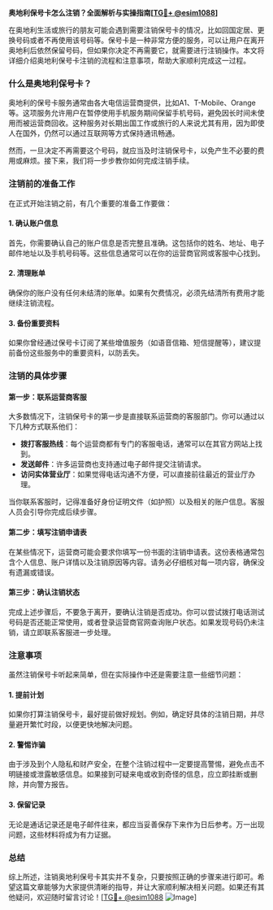 **奥地利保号卡怎么注销？全面解析与实操指南[[TG💪+ @esim1088](https://t.me/s/esim1088)]**

在奥地利生活或旅行的朋友可能会遇到需要注销保号卡的情况，比如回国定居、更换号码或者不再使用该号码等。保号卡是一种非常方便的服务，可以让用户在离开奥地利后依然保留号码，但如果你决定不再需要它，就需要进行注销操作。本文将详细介绍奥地利保号卡注销的流程和注意事项，帮助大家顺利完成这一过程。

### 什么是奥地利保号卡？

奥地利的保号卡服务通常由各大电信运营商提供，比如A1、T-Mobile、Orange等。这项服务允许用户在暂停使用手机服务期间保留手机号码，避免因长时间未使用而被运营商回收。这种服务对长期出国工作或旅行的人来说尤其有用，因为即使人在国外，仍然可以通过互联网等方式保持通讯畅通。

然而，一旦决定不再需要这个号码，就应当及时注销保号卡，以免产生不必要的费用或麻烦。接下来，我们将一步步教你如何完成注销手续。

### 注销前的准备工作

在正式开始注销之前，有几个重要的准备工作要做：

#### 1. 确认账户信息
首先，你需要确认自己的账户信息是否完整且准确。这包括你的姓名、地址、电子邮件地址以及手机号码等。这些信息通常可以在你的运营商官网或客服中心找到。

#### 2. 清理账单
确保你的账户没有任何未结清的账单。如果有欠费情况，必须先结清所有费用才能继续注销流程。

#### 3. 备份重要资料
如果你曾经通过保号卡订阅了某些增值服务（如语音信箱、短信提醒等），建议提前备份这些服务中的重要资料，以防丢失。

### 注销的具体步骤

#### 第一步：联系运营商客服
大多数情况下，注销保号卡的第一步是直接联系运营商的客服部门。你可以通过以下几种方式联系他们：
- **拨打客服热线**：每个运营商都有专门的客服电话，通常可以在其官方网站上找到。
- **发送邮件**：许多运营商也支持通过电子邮件提交注销请求。
- **访问实体营业厅**：如果觉得电话沟通不方便，可以直接前往最近的营业厅办理。

当你联系客服时，记得准备好身份证明文件（如护照）以及相关的账户信息。客服人员会引导你完成后续步骤。

#### 第二步：填写注销申请表
在某些情况下，运营商可能会要求你填写一份书面的注销申请表。这份表格通常包含个人信息、账户详情以及注销原因等内容。请务必仔细核对每一项内容，确保没有遗漏或错误。

#### 第三步：确认注销状态
完成上述步骤后，不要急于离开，要确认注销是否成功。你可以尝试拨打电话测试号码是否还能正常使用，或者登录运营商官网查询账户状态。如果发现号码仍未注销，请立即联系客服进一步处理。

### 注意事项

虽然注销保号卡听起来简单，但在实际操作中还是需要注意一些细节问题：

#### 1. 提前计划
如果你打算注销保号卡，最好提前做好规划。例如，确定好具体的注销日期，并尽量避开繁忙时段，以便更快地解决问题。

#### 2. 警惕诈骗
由于涉及到个人隐私和财产安全，在整个注销过程中一定要提高警惕，避免点击不明链接或泄露敏感信息。如果接到可疑来电或收到奇怪的信息，应立即挂断或删除，并向警方报告。

#### 3. 保留记录
无论是通话记录还是电子邮件往来，都应当妥善保存下来作为日后参考。万一出现问题，这些材料将成为有力证据。

### 总结

综上所述，注销奥地利保号卡其实并不复杂，只要按照正确的步骤来进行即可。希望这篇文章能够为大家提供清晰的指导，并让大家顺利解决相关问题。如果还有其他疑问，欢迎随时留言讨论！[[TG💪+ @esim1088](https://t.me/s/esim1088) ![Image](https://i.postimg.cc/4NQfJmqS/Snipaste-2025-05-13-00-14-12.png)]